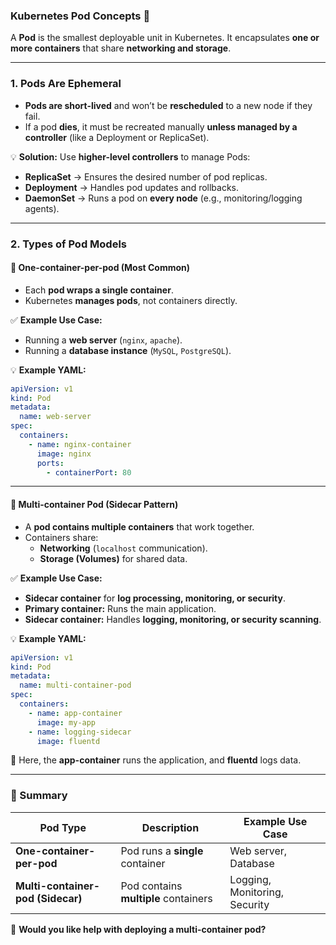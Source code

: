 ### **Kubernetes Pod Concepts** 🚀  

A **Pod** is the smallest deployable unit in Kubernetes. It encapsulates **one or more containers** that share **networking and storage**.

---

### **1. Pods Are Ephemeral**  
- **Pods are short-lived** and won’t be **rescheduled** to a new node if they fail.  
- If a pod **dies**, it must be recreated manually **unless managed by a controller** (like a Deployment or ReplicaSet).  

💡 **Solution:** Use **higher-level controllers** to manage Pods:
- **ReplicaSet** → Ensures the desired number of pod replicas.
- **Deployment** → Handles pod updates and rollbacks.
- **DaemonSet** → Runs a pod on **every node** (e.g., monitoring/logging agents).

---

### **2. Types of Pod Models**  

#### **📌 One-container-per-pod** (Most Common)  
- Each **pod wraps a single container**.  
- Kubernetes **manages pods**, not containers directly.  

✅ **Example Use Case:**  
- Running a **web server** (`nginx`, `apache`).
- Running a **database instance** (`MySQL`, `PostgreSQL`).  

💡 **Example YAML:**  
```yaml
apiVersion: v1
kind: Pod
metadata:
  name: web-server
spec:
  containers:
    - name: nginx-container
      image: nginx
      ports:
        - containerPort: 80
```

---

#### **📌 Multi-container Pod (Sidecar Pattern)**  
- A **pod contains multiple containers** that work together.  
- Containers share:
  - **Networking** (`localhost` communication).
  - **Storage (Volumes)** for shared data.

✅ **Example Use Case:**  
- **Sidecar container** for **log processing, monitoring, or security**.  
- **Primary container:** Runs the main application.  
- **Sidecar container:** Handles **logging, monitoring, or security scanning**.  

💡 **Example YAML:**  
```yaml
apiVersion: v1
kind: Pod
metadata:
  name: multi-container-pod
spec:
  containers:
    - name: app-container
      image: my-app
    - name: logging-sidecar
      image: fluentd
```
🔹 Here, the **app-container** runs the application, and **fluentd** logs data.

---

### **🔹 Summary**
| Pod Type | Description | Example Use Case |
|----------|------------|------------------|
| **One-container-per-pod** | Pod runs a **single** container | Web server, Database |
| **Multi-container-pod (Sidecar)** | Pod contains **multiple** containers | Logging, Monitoring, Security |

🚀 **Would you like help with deploying a multi-container pod?**
